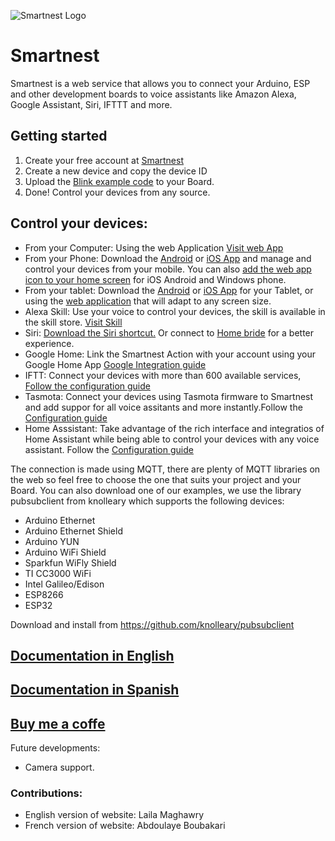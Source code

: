 ![Smartnest Logo](https://www.smartnest.cz/img/Logo-vector-login.png)

# Smartnest
Smartnest is a web service that allows you to connect your Arduino, ESP and other development boards to voice assistants like Amazon Alexa, Google Assistant, Siri, IFTTT and more.

## Getting started
1. Create your free account at [Smartnest](https://www.smartnest.cz)
2. Create a new device and copy the device ID
3. Upload the [Blink example code](https://github.com/aososam/Smartnest/tree/master/Tutorials/Blink) to your Board.
4. Done! Control your devices from any source.

## Control your devices:
* From your Computer: Using the web Application [Visit web App](https://www.smartnest.cz/login)
* From your Phone: Download the [Android](https://play.google.com/store/apps/details?id=cz.smartnest.smartnestcz) or [iOS App](https://apps.apple.com/cz/app/smartnest/id1509508554) and manage and control your devices from your mobile. You can also [add the web app icon to your home screen](https://www.docu.smartnest.cz/using-web-app/4.-web-app-on-your-mobile-device) for iOS Android and Windows phone.
* From your tablet: Download the [Android](https://play.google.com/store/apps/details?id=cz.smartnest.smartnestcz) or [iOS App](https://apps.apple.com/cz/app/smartnest/id1509508554) for your Tablet, or using the [web application](https://www.smartnest.cz/login) that will adapt to any screen size.
* Alexa Skill: Use your voice to control your devices, the skill is available in the skill store. [Visit Skill](https://skills-store.amazon.com/deeplink/dp/B07VH46TDC?deviceType=app&share&refSuffix=ss_copy) 
* Siri: [Download the Siri shortcut.](https://www.docu.smartnest.cz/siri-integration) Or connect to [Home bride](https://www.docu.smartnest.cz/homebridge-integration) for a better experience.
* Google Home: Link the Smartnest Action with your account using your Google Home App [Google Integration guide](https://www.docu.smartnest.cz/google-home-integration)
* IFTT: Connect your devices with more than 600 available services, [Follow the configuration guide](https://www.docu.smartnest.cz/ifttt-integration)
* Tasmota: Connect your devices using Tasmota firmware to Smartnest and add suppor for all voice assitants and more instantly.Follow the [Configuration guide](https://www.docu.smartnest.cz/tasmota-integration)
* Home Asssistant: Take advantage of the rich interface and integratios of Home Assistant while being able to control your devices with any voice assistant. Follow the [Configuration guide](https://www.docu.smartnest.cz/home-assistant-integration)


The connection is made using MQTT, there are plenty of MQTT libraries on the web so feel free to choose the one that suits your project and your Board.
You can also download one of our examples, we use the library pubsubclient from knolleary which supports the following devices:

* Arduino Ethernet
* Arduino Ethernet Shield
* Arduino YUN 
* Arduino WiFi Shield
* Sparkfun WiFly Shield
* TI CC3000 WiFi
* Intel Galileo/Edison
* ESP8266
* ESP32

Download and install from https://github.com/knolleary/pubsubclient

## [Documentation in English](https://www.docu.smartnest.cz)
## [Documentation in Spanish](https://www.documentacion.smartnest.cz)
## [Buy me a coffe](https://www.buymeacoffee.com/andressosam)


Future developments:
* Camera support.

### Contributions:

* English version of website: Laila Maghawry
* French version of website: Abdoulaye Boubakari

